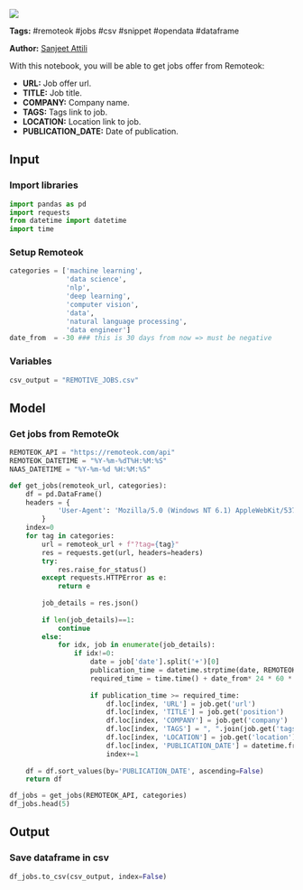 <a href="https://app.naas.ai/user-redirect/naas/downloader?url=https://raw.githubusercontent.com/jupyter-naas/awesome-notebooks/master/Remoteok/Remoteok_Get_jobs_from_categories.ipynb" target="_parent"><img src="https://naasai-public.s3.eu-west-3.amazonaws.com/open_in_naas.svg"/></a>

**Tags:** #remoteok #jobs #csv #snippet #opendata #dataframe

**Author:** [Sanjeet Attili](https://www.linkedin.com/in/sanjeet-attili-760bab190/)

With this notebook, you will be able to get jobs offer from Remoteok:
- **URL:** Job offer url.
- **TITLE:** Job title.
- **COMPANY:** Company name.
- **TAGS:** Tags link to job.
- **LOCATION:** Location link to job.
- **PUBLICATION_DATE:** Date of publication.

## Input

### Import libraries


```python
import pandas as pd
import requests
from datetime import datetime
import time
```

### Setup Remoteok


```python
categories = ['machine learning',
              'data science',
              'nlp',
              'deep learning',
              'computer vision',
              'data',
              'natural language processing',
              'data engineer']
date_from  = -30 ### this is 30 days from now => must be negative
```

### Variables


```python
csv_output = "REMOTIVE_JOBS.csv"
```

## Model

### Get jobs from RemoteOk


```python
REMOTEOK_API = "https://remoteok.com/api"
REMOTEOK_DATETIME = "%Y-%m-%dT%H:%M:%S"
NAAS_DATETIME = "%Y-%m-%d %H:%M:%S"

def get_jobs(remoteok_url, categories):
    df = pd.DataFrame()
    headers = {
            'User-Agent': 'Mozilla/5.0 (Windows NT 6.1) AppleWebKit/537.36 (KHTML, like Gecko) Chrome/41.0.2228.0 Safari/537.36',
        }
    index=0
    for tag in categories:
        url = remoteok_url + f"?tag={tag}"
        res = requests.get(url, headers=headers)
        try:
            res.raise_for_status()
        except requests.HTTPError as e:
            return e
        
        job_details = res.json()
        
        if len(job_details)==1:
            continue
        else:
            for idx, job in enumerate(job_details):
                if idx!=0:
                    date = job['date'].split('+')[0]
                    publication_time = datetime.strptime(date, REMOTEOK_DATETIME).timestamp()
                    required_time = time.time() + date_from* 24 * 60 * 60  ### time in seconds
                    
                    if publication_time >= required_time:
                        df.loc[index, 'URL'] = job.get('url')
                        df.loc[index, 'TITLE'] = job.get('position')
                        df.loc[index, 'COMPANY'] = job.get('company')
                        df.loc[index, 'TAGS'] = ", ".join(job.get('tags'))
                        df.loc[index, 'LOCATION'] = job.get('location')
                        df.loc[index, 'PUBLICATION_DATE'] = datetime.fromtimestamp(publication_time).strftime(NAAS_DATETIME)
                        index+=1
                        
    df = df.sort_values(by='PUBLICATION_DATE', ascending=False)
    return df

df_jobs = get_jobs(REMOTEOK_API, categories)
df_jobs.head(5)
```

## Output

### Save dataframe in csv


```python
df_jobs.to_csv(csv_output, index=False)
```

